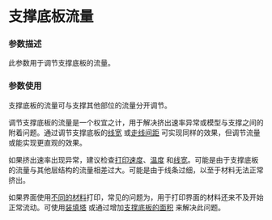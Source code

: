 支撑底板流量
====
### **参数描述**
此参数用于调节支撑底板的流量。 

### **参数使用**
支撑底板的流量可与支撑其他部位的流量分开调节。

调节支撑底板的流量是一个权宜之计，用于解决挤出速率异常或模型与支撑之间的附着问题。通过调节支撑底板的[线宽](../resolution/support_bottom_line_width.md) 或[走线间距](../support/support_bottom_line_distance.md) 可实现同样的效果，但调节流量或能实现更直观的效果。

如果挤出速率出现异常，建议检查[打印速度](../speed/speed_support_bottom.md)、[温度](material_print_temperature.md) 和[线宽](../resolution/support_bottom_line_width.md)。可能是由于支撑底板的流量与其他层结构的流量相差过大。可能是由于线条过细，以至于材料无法正常挤出。 

如果界面使用[不同的材料](../support/support_interface_extruder_nr.md)打印，常见的问题为，用于打印界面的材料还来不及开始正常流动。可使用[装填塔](../dual/prime_tower_enable.md) 或通过增加[支撑底板的面积](../support/support_bottom_offset.md) 来解决此问题。


